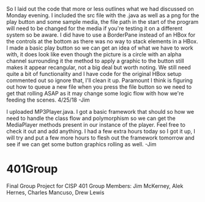 So I laid out the code that more or less outlines what we had discussed on Monday evening. I included the src file with the .java as well as a png for the play button and some sample media, the file path in the start of the program will need to be changed for the media if you're testing it on a different system so be aware. I did have to use a BorderPane instead of an HBox for the controls at the bottom as there was no way to stack elements in a HBox. I made a basic play button so we can get an idea of what we have to work with, it does look like even though the picture is a circle with an alpha channel surrounding it the method to apply a graphic to the button still makes it appear recangular, not a big deal but worth noting. We still need quite a bit of functionality and I have code for the original HBox setup commented out so ignore that, I'll clean it up. Paramount I think is figuring out how to queue a new file when you press the file button so we need to get that rolling ASAP as it may change some logic flow with how we're feeding the scenes.
4/25/18 -Jim

I uploaded MP3Player.java. I got a basic framework that should so how we need to handle the class flow and polymorphism so we can get the MediaPlayer methods present in our instance of the player. Feel free to check it out and add anything. I had a few extra hours today so I got it up, I will try and put a few more hours to flesh out the framework tomorrow and see if we can get some button graphics rolling as well.
-Jim

# 401Group
Final Group Project for CISP 401
Group Members:
Jim McKerney, Alek Hernes, Charles Mancuso, Drew Lewis
